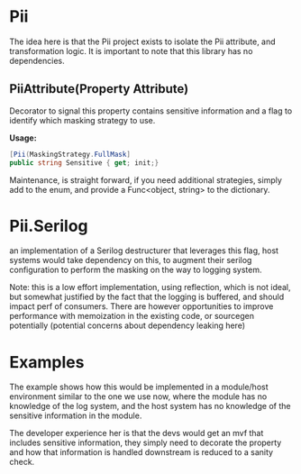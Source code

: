 # Pii

The idea here is that the Pii project exists to isolate the Pii attribute, and transformation logic. It is important to note that this library has no dependencies.

## PiiAttribute(Property Attribute)

Decorator to signal this property contains sensitive information and a flag to identify which masking strategy to use.

__Usage:__
 ```csharp 
 [Pii(MaskingStrategy.FullMask]
 public string Sensitive { get; init;}
 ```

Maintenance, is straight forward, if you need additional strategies, simply add to the enum, and provide a Func<object, string> to the dictionary.

# Pii.Serilog

an implementation of a Serilog destructurer that leverages this flag, host systems would take dependency on this, to augment their serilog configuration to perform the masking on the way to logging system.

Note: 
this is a low effort implementation, using reflection, which is not ideal, but somewhat justified by the fact that the logging is buffered, and should impact perf of consumers. There are however opportunities to improve performance with memoization in the existing code, or sourcegen potentially (potential concerns about dependency leaking here)

# Examples

The example shows how this would be implemented in a module/host environment similar to the one we use now, where the module has no knowledge of the log system, and the host system has no knowledge of the sensitive information in the module.

The developer experience her is that the devs would get an mvf that includes sensitive information, they simply need to decorate the property and how that information is handled downstream is reduced to a sanity check.